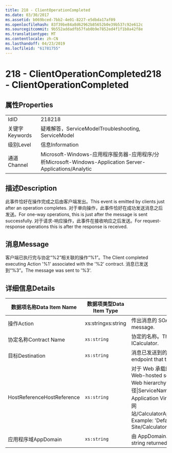 ```yaml
---
title: 218 - ClientOperationCompleted
ms.date: 03/30/2017
ms.assetid: b069bced-7bb2-4e01-8227-e5dbda17af09
ms.openlocfilehash: 83f39be84a8d62962b85652b0e39b537c92e612c
ms.sourcegitcommit: 9b552addadfb57fab0b9e7852ed4f1f1b8a42f8e
ms.translationtype: MT
ms.contentlocale: zh-CN
ms.lasthandoff: 04/23/2019
ms.locfileid: "61781755"
---
```

# <a name="218---clientoperationcompleted"></a><span data-ttu-id="d1efe-102">218 - ClientOperationCompleted</span><span class="sxs-lookup"><span data-stu-id="d1efe-102">218 - ClientOperationCompleted</span></span>
## <a name="properties"></a><span data-ttu-id="d1efe-103">属性</span><span class="sxs-lookup"><span data-stu-id="d1efe-103">Properties</span></span>  
  
|||  
|-|-|  
|<span data-ttu-id="d1efe-104">Id</span><span class="sxs-lookup"><span data-stu-id="d1efe-104">ID</span></span>|<span data-ttu-id="d1efe-105">218</span><span class="sxs-lookup"><span data-stu-id="d1efe-105">218</span></span>|  
|<span data-ttu-id="d1efe-106">关键字</span><span class="sxs-lookup"><span data-stu-id="d1efe-106">Keywords</span></span>|<span data-ttu-id="d1efe-107">疑难解答，ServiceModel</span><span class="sxs-lookup"><span data-stu-id="d1efe-107">Troubleshooting, ServiceModel</span></span>|  
|<span data-ttu-id="d1efe-108">级别</span><span class="sxs-lookup"><span data-stu-id="d1efe-108">Level</span></span>|<span data-ttu-id="d1efe-109">信息</span><span class="sxs-lookup"><span data-stu-id="d1efe-109">Information</span></span>|  
|<span data-ttu-id="d1efe-110">通道</span><span class="sxs-lookup"><span data-stu-id="d1efe-110">Channel</span></span>|<span data-ttu-id="d1efe-111">Microsoft-Windows-应用程序服务器-应用程序/分析</span><span class="sxs-lookup"><span data-stu-id="d1efe-111">Microsoft-Windows-Application Server-Applications/Analytic</span></span>|  
  
## <a name="description"></a><span data-ttu-id="d1efe-112">描述</span><span class="sxs-lookup"><span data-stu-id="d1efe-112">Description</span></span>  
 <span data-ttu-id="d1efe-113">此事件恰好在操作完成之后由客户端发出。</span><span class="sxs-lookup"><span data-stu-id="d1efe-113">This event is emitted by clients just after an operation completes.</span></span> <span data-ttu-id="d1efe-114">对于单向操作，此事件恰好在成功发送消息之后发送。</span><span class="sxs-lookup"><span data-stu-id="d1efe-114">For one-way operations, this is just after the message is sent successfully.</span></span> <span data-ttu-id="d1efe-115">对于请求-响应操作，此事件在接收响应之后发送。</span><span class="sxs-lookup"><span data-stu-id="d1efe-115">For request-response operations this is after the response is received.</span></span>  
  
## <a name="message"></a><span data-ttu-id="d1efe-116">消息</span><span class="sxs-lookup"><span data-stu-id="d1efe-116">Message</span></span>  
 <span data-ttu-id="d1efe-117">客户端已执行完与协定“%2”相关联的操作“%1”。</span><span class="sxs-lookup"><span data-stu-id="d1efe-117">The Client completed executing Action '%1' associated with the '%2' contract.</span></span> <span data-ttu-id="d1efe-118">消息已发送到“%3”。</span><span class="sxs-lookup"><span data-stu-id="d1efe-118">The message was sent to '%3'.</span></span>  
  
## <a name="details"></a><span data-ttu-id="d1efe-119">详细信息</span><span class="sxs-lookup"><span data-stu-id="d1efe-119">Details</span></span>  
  
|<span data-ttu-id="d1efe-120">数据项名称</span><span class="sxs-lookup"><span data-stu-id="d1efe-120">Data Item Name</span></span>|<span data-ttu-id="d1efe-121">数据项类型</span><span class="sxs-lookup"><span data-stu-id="d1efe-121">Data Item Type</span></span>|<span data-ttu-id="d1efe-122">描述</span><span class="sxs-lookup"><span data-stu-id="d1efe-122">Description</span></span>|  
|--------------------|--------------------|-----------------|  
|<span data-ttu-id="d1efe-123">操作</span><span class="sxs-lookup"><span data-stu-id="d1efe-123">Action</span></span>|<span data-ttu-id="d1efe-124">xs:string</span><span class="sxs-lookup"><span data-stu-id="d1efe-124">xs:string</span></span>|<span data-ttu-id="d1efe-125">传出消息的 SOAP 操作标头。</span><span class="sxs-lookup"><span data-stu-id="d1efe-125">The SOAP action header of the outgoing message.</span></span>|  
|<span data-ttu-id="d1efe-126">协定名称</span><span class="sxs-lookup"><span data-stu-id="d1efe-126">Contract Name</span></span>|`xs:string`|<span data-ttu-id="d1efe-127">协定的名称。</span><span class="sxs-lookup"><span data-stu-id="d1efe-127">The name of the contract.</span></span> <span data-ttu-id="d1efe-128">示例:ICalculator。</span><span class="sxs-lookup"><span data-stu-id="d1efe-128">Example: ICalculator.</span></span>|  
|<span data-ttu-id="d1efe-129">目标</span><span class="sxs-lookup"><span data-stu-id="d1efe-129">Destination</span></span>|`xs:string`|<span data-ttu-id="d1efe-130">消息已发送到的服务终结点的地址。</span><span class="sxs-lookup"><span data-stu-id="d1efe-130">The address of the service endpoint that the message was sent to.</span></span>|  
|<span data-ttu-id="d1efe-131">HostReference</span><span class="sxs-lookup"><span data-stu-id="d1efe-131">HostReference</span></span>|`xs:string`|<span data-ttu-id="d1efe-132">对于 Web 承载的服务，此字段唯一标识 Web 层次结构中的服务。</span><span class="sxs-lookup"><span data-stu-id="d1efe-132">For Web-hosted services, this field uniquely identifies the service in the Web hierarchy.</span></span> <span data-ttu-id="d1efe-133">其格式定义为网站名称应用程序虚拟路径&#124;服务虚拟路径&#124;ServiceName。</span><span class="sxs-lookup"><span data-stu-id="d1efe-133">Its format is defined as 'Web Site Name Application Virtual Path&#124;Service Virtual Path&#124;ServiceName'.</span></span> <span data-ttu-id="d1efe-134">示例:默认网站/CalculatorApplication&#124;/CalculatorService.svc&#124;CalculatorService。</span><span class="sxs-lookup"><span data-stu-id="d1efe-134">Example: 'Default Web Site/CalculatorApplication&#124;/CalculatorService.svc&#124;CalculatorService'.</span></span>|  
|<span data-ttu-id="d1efe-135">应用程序域</span><span class="sxs-lookup"><span data-stu-id="d1efe-135">AppDomain</span></span>|`xs:string`|<span data-ttu-id="d1efe-136">由 AppDomain.CurrentDomain.FriendlyName 返回的字符串。</span><span class="sxs-lookup"><span data-stu-id="d1efe-136">The string returned by AppDomain.CurrentDomain.FriendlyName.</span></span>|

